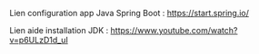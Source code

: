 
Lien configuration app Java Spring Boot : https://start.spring.io/

Lien aide installation JDK : https://www.youtube.com/watch?v=p6ULzD1d_uI



